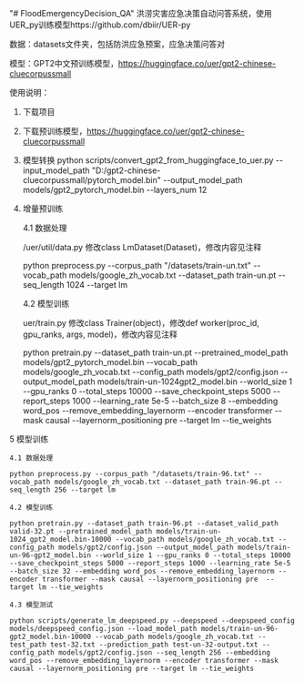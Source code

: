 "# FloodEmergencyDecision_QA" 洪涝灾害应急决策自动问答系统，使用UER_py训练模型https://github.com/dbiir/UER-py

数据：datasets文件夹，包括防洪应急预案，应急决策问答对

模型：GPT2中文预训练模型，https://huggingface.co/uer/gpt2-chinese-cluecorpussmall

使用说明：

1. 下载项目

2. 下载预训练模型，https://huggingface.co/uer/gpt2-chinese-cluecorpussmall

3. 模型转换
python scripts/convert_gpt2_from_huggingface_to_uer.py --input_model_path "D:/gpt2-chinese-cluecorpussmall/pytorch_model.bin" --output_model_path models/gpt2_pytorch_model.bin --layers_num 12

4. 增量预训练

    4.1 数据处理
    
    /uer/util/data.py 修改class LmDataset(Dataset)，修改内容见注释
    
    python preprocess.py --corpus_path "/datasets/train-un.txt" --vocab_path models/google_zh_vocab.txt --dataset_path train-un.pt --seq_length 1024 --target lm
    
    4.2 模型训练
    
    uer/train.py 修改class Trainer(object)，修改def worker(proc_id, gpu_ranks, args, model)，修改内容见注释
    
    python pretrain.py --dataset_path train-un.pt --pretrained_model_path models/gpt2_pytorch_model.bin --vocab_path models/google_zh_vocab.txt --config_path models/gpt2/config.json --output_model_path models/train-un-1024gpt2_model.bin --world_size 1 --gpu_ranks 0 --total_steps 10000 --save_checkpoint_steps 5000 --report_steps 1000 --learning_rate 5e-5 --batch_size 8 --embedding word_pos --remove_embedding_layernorm --encoder transformer --mask causal --layernorm_positioning pre  --target lm --tie_weights
    
5 模型训练
    
    4.1 数据处理
    
    python preprocess.py --corpus_path "/datasets/train-96.txt" --vocab_path models/google_zh_vocab.txt --dataset_path train-96.pt --seq_length 256 --target lm
    
    4.2 模型训练
    
    python pretrain.py --dataset_path train-96.pt --dataset_valid_path valid-32.pt --pretrained_model_path models/train-un-1024_gpt2_model.bin-10000 --vocab_path models/google_zh_vocab.txt --config_path models/gpt2/config.json --output_model_path models/train-un-96-gpt2_model.bin --world_size 1 --gpu_ranks 0 --total_steps 10000 --save_checkpoint_steps 5000 --report_steps 1000 --learning_rate 5e-5 --batch_size 32 --embedding word_pos --remove_embedding_layernorm --encoder transformer --mask causal --layernorm_positioning pre  --target lm --tie_weights
    
    4.3 模型测试
    
    python scripts/generate_lm_deepspeed.py --deepspeed --deepspeed_config models/deepspeed_config.json --load_model_path models/train-un-96-gpt2_model.bin-10000 --vocab_path models/google_zh_vocab.txt --test_path test-32.txt --prediction_path test-un-32-output.txt --config_path models/gpt2/config.json --seq_length 256 --embedding word_pos --remove_embedding_layernorm --encoder transformer --mask causal --layernorm_positioning pre --target lm --tie_weights

